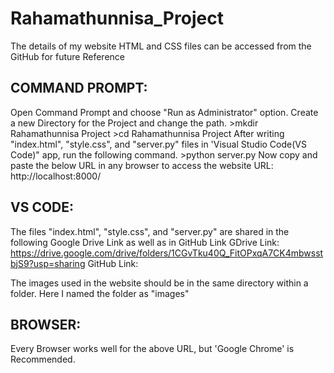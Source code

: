 # Rahamathunnisa_Project
The details of my website HTML and CSS files can be accessed from the GitHub for future Reference

COMMAND PROMPT:
---------------

Open Command Prompt and choose "Run as Administrator" option.
Create a new Directory for the Project and change the path.
	>mkdir Rahamathunnisa Project
	>cd Rahamathunnisa Project
After writing "index.html", "style.css", and "server.py" files in 'Visual Studio Code(VS Code)" app, run the following command.
	>python server.py
Now copy and paste the below URL in any browser to access the website
	URL: http://localhost:8000/


VS CODE:
--------

The files "index.html", "style.css", and "server.py" are shared in the following Google Drive Link as well as in GitHub Link
	GDrive Link: https://drive.google.com/drive/folders/1CGvTku40Q_FitOPxqA7CK4mbwsstbjS9?usp=sharing
	GitHub Link: 

The images used in the website should be in the same directory within a folder. Here I named the folder as "images"



BROWSER:
--------

Every Browser works well for the above URL, but 'Google Chrome' is Recommended.
